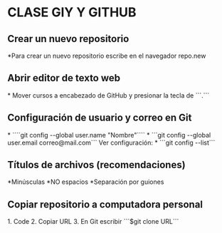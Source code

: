 <h1>CLASE GIY Y GITHUB</h1>
<h2>Crear un nuevo repositorio</h2>
*Para crear un nuevo repositorio escribe en el navegador repo.new
<h2>Abrir editor de texto web</h2>
* Mover cursos a encabezado de GitHub y presionar la tecla de ```.``` 
<h2>Configuración de usuario y correo en Git</h2>
* ````git config --global user.name "Nombre"````
* ```git config --global user.email correo@mail.com```
Ver configuración:
* ```git config --list```
<h2>Títulos de archivos (recomendaciones)</h2>
*Minúsculas
*NO espacios
*Separación por guiones
<h2>Copiar repositorio a computadora personal</h2>
1. Code
2. Copiar  URL
3. En Git escribir ```$git clone URL```
